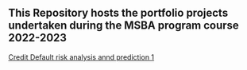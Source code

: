 ## This Repository hosts the portfolio projects undertaken during the MSBA program course 2022-2023

[Credit Default risk analysis annd prediction 1](https://github.com/DebiAn575/Business_Applications/tree/main/Home_Credit_Default_Risk_prediction)
